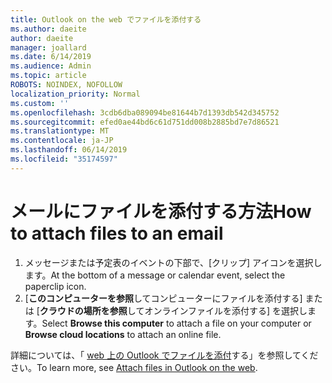 ```yaml
---
title: Outlook on the web でファイルを添付する
ms.author: daeite
author: daeite
manager: joallard
ms.date: 6/14/2019
ms.audience: Admin
ms.topic: article
ROBOTS: NOINDEX, NOFOLLOW
localization_priority: Normal
ms.custom: ''
ms.openlocfilehash: 3cdb6dba089094be81644b7d1393db542d345752
ms.sourcegitcommit: efed0ae44bd6c61d751dd008b2885bd7e7d86521
ms.translationtype: MT
ms.contentlocale: ja-JP
ms.lasthandoff: 06/14/2019
ms.locfileid: "35174597"
---
```

# <a name="how-to-attach-files-to-an-email"></a><span data-ttu-id="cedd6-102">メールにファイルを添付する方法</span><span class="sxs-lookup"><span data-stu-id="cedd6-102">How to attach files to an email</span></span>

1. <span data-ttu-id="cedd6-103">メッセージまたは予定表のイベントの下部で、[クリップ] アイコンを選択します。</span><span class="sxs-lookup"><span data-stu-id="cedd6-103">At the bottom of a message or calendar event, select the paperclip icon.</span></span>
1. <span data-ttu-id="cedd6-104">[**このコンピューターを参照**してコンピューターにファイルを添付する] または [**クラウドの場所を参照**してオンラインファイルを添付する] を選択します。</span><span class="sxs-lookup"><span data-stu-id="cedd6-104">Select **Browse this computer** to attach a file on your computer or **Browse cloud locations** to attach an online file.</span></span>

<span data-ttu-id="cedd6-105">詳細については、「 [web 上の Outlook でファイルを添付](https://support.office.com/article/48b8dca1-7a76-43ce-97d1-e1cf73893f55)する」を参照してください。</span><span class="sxs-lookup"><span data-stu-id="cedd6-105">To learn more, see [Attach files in Outlook on the web](https://support.office.com/article/48b8dca1-7a76-43ce-97d1-e1cf73893f55).</span></span>